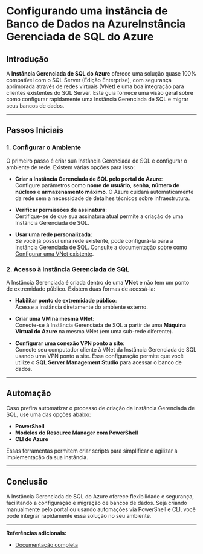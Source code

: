 # Configurando uma instância de Banco de Dados na AzureInstância Gerenciada de SQL do Azure

## Introdução

A **Instância Gerenciada de SQL do Azure** oferece uma solução quase 100% compatível com o SQL Server (Edição Enterprise), com segurança aprimorada através de redes virtuais (VNet) e uma boa integração para clientes existentes do SQL Server. Este guia fornece uma visão geral sobre como configurar rapidamente uma Instância Gerenciada de SQL e migrar seus bancos de dados.

---

## Passos Iniciais

### 1. Configurar o Ambiente

O primeiro passo é criar sua Instância Gerenciada de SQL e configurar o ambiente de rede. Existem várias opções para isso:

- **Criar a Instância Gerenciada de SQL pelo portal do Azure**:  
  Configure parâmetros como **nome de usuário**, **senha**, **número de núcleos** e **armazenamento máximo**. O Azure cuidará automaticamente da rede sem a necessidade de detalhes técnicos sobre infraestrutura.

- **Verificar permissões de assinatura**:  
  Certifique-se de que sua assinatura atual permite a criação de uma Instância Gerenciada de SQL.

- **Usar uma rede personalizada**:  
  Se você já possui uma rede existente, pode configurá-la para a Instância Gerenciada de SQL. Consulte a documentação sobre como [Configurar uma VNet existente](https://learn.microsoft.com/en-us/azure/azure-sql/managed-instance/connect-vnet).

### 2. Acesso à Instância Gerenciada de SQL

A Instância Gerenciada é criada dentro de uma **VNet** e não tem um ponto de extremidade público. Existem duas formas de acessá-la:

- **Habilitar ponto de extremidade público**:  
  Acesse a instância diretamente do ambiente externo.

- **Criar uma VM na mesma VNet**:  
  Conecte-se à Instância Gerenciada de SQL a partir de uma **Máquina Virtual do Azure** na mesma VNet (em uma sub-rede diferente).

- **Configurar uma conexão VPN ponto a site**:  
  Conecte seu computador cliente à VNet da Instância Gerenciada de SQL usando uma VPN ponto a site. Essa configuração permite que você utilize o **SQL Server Management Studio** para acessar o banco de dados.

---

## Automação

Caso prefira automatizar o processo de criação da Instância Gerenciada de SQL, use uma das opções abaixo:

- **PowerShell**  
- **Modelos do Resource Manager com PowerShell**  
- **CLI do Azure**

Essas ferramentas permitem criar scripts para simplificar e agilizar a implementação da sua instância.

---

## Conclusão

A Instância Gerenciada de SQL do Azure oferece flexibilidade e segurança, facilitando a configuração e migração de bancos de dados. Seja criando manualmente pelo portal ou usando automações via PowerShell e CLI, você pode integrar rapidamente essa solução no seu ambiente.

---

**Referências adicionais:**
- [Documentação completa](https://learn.microsoft.com/pt-br/training/modules/create-windows-virtual-machine-in-azure/3-exercise-create-a-vm)
